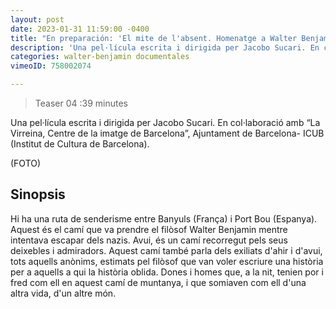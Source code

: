 ```yaml
---
layout: post
date: 2023-01-31 11:59:00 -0400
title: "En preparación: 'El mite de l'absent. Homenatge a Walter Benjamin'"
description: 'Una pel·lícula escrita i dirigida per Jacobo Sucari. En col·laboració amb “La Virreina, Centre de la imatge de Barcelona”, Ajuntament de Barcelona- ICUB (Institut de Cultura de Barcelona).'
categories: walter-benjamin documentales 
vimeoID: 758002074

---
```


>Teaser 04 :39 minutes

Una pel·lícula escrita i dirigida per Jacobo Sucari.
En col·laboració amb “La Virreina, Centre de la imatge de Barcelona”, Ajuntament de Barcelona- ICUB (Institut de Cultura de Barcelona).

(FOTO)


## Sinopsis

Hi ha una ruta de senderisme entre Banyuls (França) i Port Bou (Espanya). Aquest és el camí que va prendre el filòsof Walter Benjamin mentre intentava escapar dels nazis. Avui, és un camí recorregut pels seus deixebles i admiradors. Aquest camí també parla dels exiliats d'ahir i d'avui, tots aquells anònims, estimats pel filòsof que van voler escriure una història per a aquells a qui la història oblida. Dones i homes que, a la nit, tenien por i fred com ell en aquest camí de muntanya, i que somiaven com ell d'una altra vida, d'un altre món.


